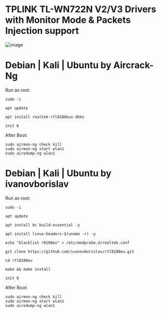 # TPLINK TL-WN722N V2/V3 Drivers with Monitor Mode & Packets Injection support

![image](https://github.com/xiv3r/TP-Link-TLWN722N-V2-V3-RTL8188EUS/assets/117867334/debb6ab4-9b9b-46e9-9632-27530d4c7c3b)

# Debian | Kali | Ubuntu by Aircrack-Ng
  Run as root:
  
    sudo -i
   
    apt update
    
    apt install realtek-rtl8188eus-dkms
   
    init 6

 After Boot:

    sudo airmon-ng check kill
    sudo airmon-ng start wlan1
    sudo airodump-ng wlan1
    




# Debian | Kali | Ubuntu by ivanovborislav
  Run as root:

    sudo -i

    apt update

    apt install bc build-essential -y
    
    apt install linux-headers-$(uname -r) -y
     
    echo "blacklist r8188eu" > /etc/modprobe.d/realtek.conf

    git clone https://github.com/ivanovborislav/rtl8188eu.git

    cd rtl8188eu

    make && make install

    init 6

After Boot:

    sudo airmon-ng check kill
    sudo airmon-ng start wlan1
    sudo airodump-ng wlan1
